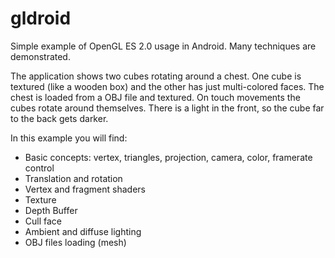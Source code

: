 gldroid
=======

Simple example of OpenGL ES 2.0 usage in Android. Many techniques are demonstrated.

The application shows two cubes rotating around a chest. One
cube is textured (like a wooden box) and the other has just multi-colored faces.
The chest is loaded from a OBJ file and textured.
On touch movements the cubes rotate around themselves. There is a light in the
front, so the cube far to the back gets darker.

In this example you will find:
* Basic concepts: vertex, triangles, projection, camera, color, framerate control
* Translation and rotation
* Vertex and fragment shaders
* Texture
* Depth Buffer
* Cull face
* Ambient and diffuse lighting
* OBJ files loading (mesh)

